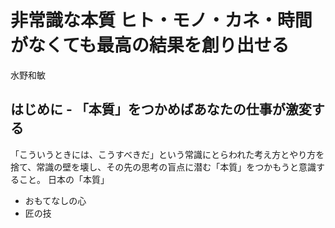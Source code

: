 # 非常識な本質 ヒト・モノ・カネ・時間がなくても最高の結果を創り出せる
水野和敏

## はじめに - 「本質」をつかめばあなたの仕事が激変する
「こういうときには、こうすべきだ」という常識にとらわれた考え方とやり方を捨て、常識の壁を壊し、その先の思考の盲点に潜む「本質」をつかもうと意識すること。
日本の「本質」
- おもてなしの心
- 匠の技
